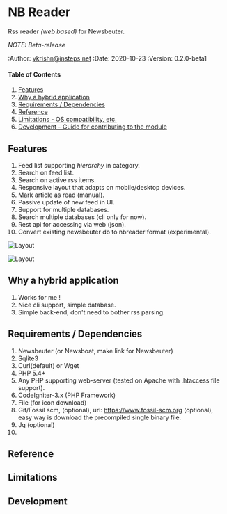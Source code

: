
# NB Reader

Rss reader *(web based)* for Newsbeuter.

_NOTE: Beta-release_

:Author:    vkrishn@insteps.net
:Date:      2020-10-23
:Version:   0.2.0-beta1

#### Table of Contents

1. [Features](#features)
2. [Why a hybrid application](#why-a-hybrid-application)
3. [Requirements / Dependencies](#requirements--dependencies)
4. [Reference](#reference)
5. [Limitations - OS compatibility, etc.](#limitations)
6. [Development - Guide for contributing to the module](#development)

## Features

1. Feed list supporting *hierarchy* in category.
2. Search on feed list.
3. Search on active rss items.
4. Responsive layout that adapts on mobile/desktop devices.
5. Mark article as read (manual).
6. Passive update of new feed in UI.
7. Support for multiple databases.
8. Search multiple databases (cli only for now).
9. Rest api for accessing via web (json).
10. Convert existing newsbeuter db to nbreader format (experimental).

![Layout](http://dev1.insteps.net/nbreader/layout-features.png)

![Layout](http://dev1.insteps.net/nbreader/layout-alpha-todo.png)

## Why a hybrid application

1. Works for me !
2. Nice cli support, simple database.
3. Simple back-end, don't need to bother rss parsing.

## Requirements / Dependencies

1. Newsbeuter (or Newsboat, make link for Newsbeuter)
2. Sqlite3
3. Curl(default) or Wget
4. PHP 5.4+
5. Any PHP supporting web-server (tested on Apache with .htaccess file support).
6. CodeIgniter-3.x (PHP Framework)
7. File (for icon download)
8. Git/Fossil scm,  (optional),
   url: https://www.fossil-scm.org (optional),
   easy way is download the precompiled single binary file.
9. Jq (optional)
10. 

## Reference

## Limitations

## Development


